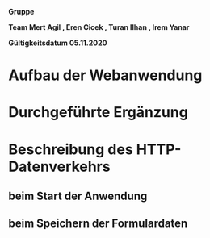 **Gruppe**

**Team Mert Agil , Eren Cicek , Turan Ilhan , Irem Yanar**

**Gültigkeitsdatum 05.11.2020**


# Aufbau der Webanwendung

# Durchgeführte Ergänzung

# Beschreibung des HTTP-Datenverkehrs

## beim Start der Anwendung

## beim Speichern der Formulardaten